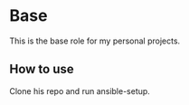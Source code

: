 Base
=========

This is the base role for my personal projects. 

## How to use
Clone his repo and run ansible-setup.

